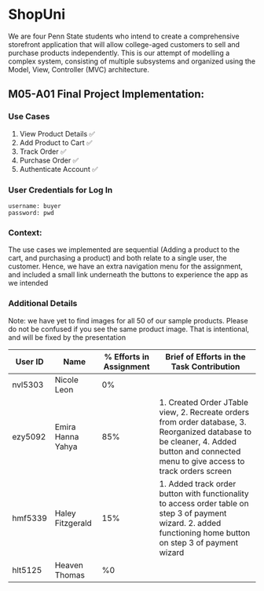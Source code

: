 # ShopUni

We are four Penn State students who intend to create a comprehensive storefront application that will allow college-aged
customers to sell and purchase products independently. This is our attempt of modelling a complex system, consisting of
multiple subsystems and organized using the Model, View, Controller (MVC) architecture.

## M05-A01 Final Project Implementation:

### Use Cases

1. View Product Details ✅
2. Add Product to Cart ✅
3. Track Order ✅
4. Purchase Order ✅
5. Authenticate Account ✅

### User Credentials for Log In

    username: buyer
    password: pwd

### Context:

The use cases we implemented are sequential (Adding a product to the cart, and purchasing a product) and both relate to
a single user, the customer. Hence, we have an extra navigation menu for the assignment, and included a small link
underneath the buttons to experience the app as we intended

### Additional Details

Note: we have yet to find images for all 50 of our sample products. Please do not be confused if you see the same
product image. That is intentional, and will be fixed by the presentation

| User ID | Name              | % Efforts in Assignment | Brief of Efforts in the Task Contribution                                                                                                                                             |
|---------|-------------------|-------------------------|---------------------------------------------------------------------------------------------------------------------------------------------------------------------------------------|
| nvl5303 | Nicole Leon       | 0%                      |                                                                                                                                                                                       |
| ezy5092 | Emira Hanna Yahya | 85%                     | 1. Created Order JTable view, 2. Recreate orders from order database, 3. Reorganized database to be cleaner, 4. Added button and connected menu to give access to track orders screen |
| hmf5339 | Haley Fitzgerald  | 15%                     | 1. Added track order button with functionality to access order table on step 3 of payment wizard. 2. added functioning home button on step 3 of payment wizard                        |
| hlt5125 | Heaven Thomas     | %0                      |

